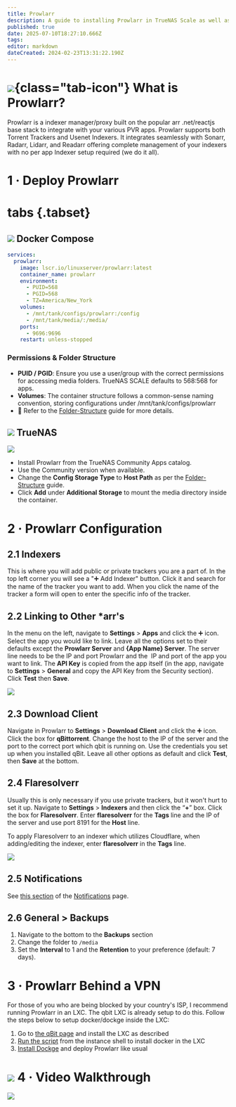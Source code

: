 ```yaml
---
title: Prowlarr
description: A guide to installing Prowlarr in TrueNAS Scale as well as docker via compose
published: true
date: 2025-07-10T18:27:10.666Z
tags: 
editor: markdown
dateCreated: 2024-02-23T13:31:22.190Z
---
```


# ![](/prowlarr.png){class="tab-icon"} What is Prowlarr?

Prowlarr is a indexer manager/proxy built on the popular arr .net/reactjs base stack to integrate with your various PVR apps. Prowlarr supports both Torrent Trackers and Usenet Indexers. It integrates seamlessly with Sonarr, Radarr, Lidarr, and Readarr offering complete management of your indexers with no per app Indexer setup required (we do it all).
# 1 · Deploy Prowlarr
# tabs {.tabset}
## <img src="/docker.png" class="tab-icon"> Docker Compose

```yaml
services:
  prowlarr:
    image: lscr.io/linuxserver/prowlarr:latest
    container_name: prowlarr
    environment:
      - PUID=568
      - PGID=568
      - TZ=America/New_York
    volumes:
      - /mnt/tank/configs/prowlarr:/config
      - /mnt/tank/media/:/media/
    ports:
      - 9696:9696
    restart: unless-stopped
```
### Permissions & Folder Structure
- **PUID / PGID**: Ensure you use a user/group with the correct permissions for accessing media folders. TrueNAS SCALE defaults to 568:568 for apps.
- **Volumes**: The container structure follows a common-sense naming convention, storing configurations under /mnt/tank/configs/prowlarr
- 📌 Refer to the [Folder-Structure](/Folder-Structure) guide for more details.

## <img src="/truenas.png" class="tab-icon"> TrueNAS

![](https://wiki.hydrology.cc/screenshot_from_2023-12-11_07-04-19.png)
- Install Prowlarr from the TrueNAS Community Apps catalog.
- Use the Community version when available.
- Change the **Config Storage Type** to **Host Path** as per the [Folder-Structure](/Folder-Structure) guide.
 - Click **Add** under **Additional Storage** to mount the media directory inside the container.

# 2 · Prowlarr Configuration

## 2.1 Indexers

This is where you will add public or private trackers you are a part of. In the top left corner you will see a "➕ Add Indexer" button. Click it and search for the name of the tracker you want to add. When you click the name of the tracker a form will open to enter the specific info of the tracker. 

## 2.2 Linking to Other \*arr's

In the menu on the left, navigate to **Settings** > **Apps** and click the ➕ icon. Select the app you would like to link. Leave all the options set to their defaults except the **Prowlarr Server** and **{App Name} Server**. The server line needs to be the IP and port Prowlarr and the  IP and port of the app you want to link. The **API Key** is copied from the app itself (in the app, navigate to **Settings** > **General** and copy the API Key from the Security section). Click **Test** then **Save**. 

![](https://wiki.hydrology.cc/screenshot_from_2023-12-14_14-28-39.png)

## 2.3 Download Client

Navigate in Prowlarr to **Settings** > **Download Client** and click the ➕ icon. Click the box for **qBittorrent**. Change the host to the IP of the server and the port to the correct port which qbit is running on. Use the credentials you set up when you installed qBit. Leave all other options as default and click **Test**, then **Save** at the bottom.

## 2.4 Flaresolverr

Usually this is only necessary if you use private trackers, but it won't hurt to set it up. Navigate to **Settings** > **Indexers** and then click the “**+**” box. Click the box for **Flaresolverr**. Enter **flaresolverr** for the **Tags** line and the IP of the server and use port 8191 for the **Host** line.

To apply Flaresolverr to an indexer which utilizes Cloudflare, when adding/editing the indexer, enter **flaresolverr** in the **Tags** line.

![](https://wiki.hydrology.cc/screenshot_from_2023-12-14_22-57-44.png)

## 2.5 Notifications

See [this section](https://wiki.serversatho.me/en/Notifications#radarrsonarrprowlarr) of the [Notifications](https://wiki.serversatho.me/Notifications) page.

## 2.6 General > Backups

1. Navigate to the bottom to the **Backups** section 
1. Change the folder to `/media`
1. Set the **Interval** to 1 and the **Retention** to your preference (default: 7 days).

# 3 · Prowlarr Behind a VPN

For those of you who are being blocked by your country's ISP, I recommend running Prowlarr in an LXC. The qbit LXC is already setup to do this. Follow the steps below to setup docker/dockge inside the LXC:
1. Go to [the qBit page](https://wiki.serversatho.me/en/qBittorrent#prerequisites) and install the LXC as described
1. [Run the script](https://wiki.serversatho.me/en/Docker#official-docker-script) from the instance shell to install docker in the LXC
1. [Install Dockge](/Dockge) and deploy Prowlarr like usual

# <img src="/patreon-light.png" class="tab-icon"> 4 · Video Walkthrough

[![](/2025-01-30-complete-guide-to-prowlarr-the--promo-card.png)](https://www.patreon.com/posts/complete-guide-121131077?utm_medium=clipboard_copy&utm_source=copyLink&utm_campaign=postshare_creator&utm_content=join_link)
